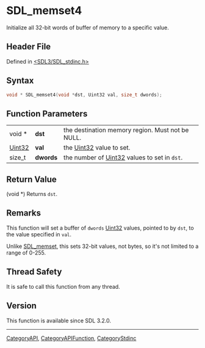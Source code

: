 # SDL_memset4

Initialize all 32-bit words of buffer of memory to a specific value.

## Header File

Defined in [<SDL3/SDL_stdinc.h>](https://github.com/libsdl-org/SDL/blob/main/include/SDL3/SDL_stdinc.h)

## Syntax

```c
void * SDL_memset4(void *dst, Uint32 val, size_t dwords);
```

## Function Parameters

|                  |            |                                                        |
| ---------------- | ---------- | ------------------------------------------------------ |
| void *           | **dst**    | the destination memory region. Must not be NULL.       |
| [Uint32](Uint32) | **val**    | the [Uint32](Uint32) value to set.                     |
| size_t           | **dwords** | the number of [Uint32](Uint32) values to set in `dst`. |

## Return Value

(void *) Returns `dst`.

## Remarks

This function will set a buffer of `dwords` [Uint32](Uint32) values,
pointed to by `dst`, to the value specified in `val`.

Unlike [SDL_memset](SDL_memset), this sets 32-bit values, not bytes, so
it's not limited to a range of 0-255.

## Thread Safety

It is safe to call this function from any thread.

## Version

This function is available since SDL 3.2.0.

----
[CategoryAPI](CategoryAPI), [CategoryAPIFunction](CategoryAPIFunction), [CategoryStdinc](CategoryStdinc)

